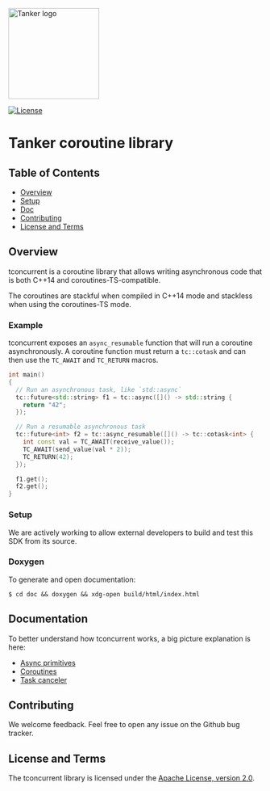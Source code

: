 <a href="#readme"><img src="https://tanker.io/images/github-logo.png" alt="Tanker logo" width="180" /></a>

[![License](https://img.shields.io/badge/License-Apache%202.0-blue.svg)](https://opensource.org/licenses/Apache-2.0)

# Tanker coroutine library

## Table of Contents

 * [Overview](#overview)
 * [Setup](#setup)
 * [Doc](#Doc)
 * [Contributing](#contributing)
 * [License and Terms](#license-and-terms)

## Overview

tconcurrent is a coroutine library that allows writing asynchronous code that is
both C++14 and coroutines-TS-compatible.

The coroutines are stackful when compiled in C++14 mode and stackless when
using the coroutines-TS mode.

### Example

tconcurrent exposes an `async_resumable` function that will run a coroutine
asynchronously. A coroutine function must return a `tc::cotask` and can then use
the `TC_AWAIT` and `TC_RETURN` macros.

```c++
int main()
{
  // Run an asynchronous task, like `std::async`
  tc::future<std::string> f1 = tc::async([]() -> std::string {
    return "42";
  });

  // Run a resumable asynchronous task
  tc::future<int> f2 = tc::async_resumable([]() -> tc::cotask<int> {
    int const val = TC_AWAIT(receive_value());
    TC_AWAIT(send_value(val * 2));
    TC_RETURN(42);
  });

  f1.get();
  f2.get();
}
```

### Setup

We are actively working to allow external developers to build and test this SDK
from its source.

### Doxygen

To generate and open documentation:

```
$ cd doc && doxygen && xdg-open build/html/index.html
```

## Documentation

To better understand how tconcurrent works, a big picture explanation is here:

- [Async primitives](doc/1-async-primitives.md)
- [Coroutines](doc/2-coroutines.md)
- [Task canceler](doc/3-task-canceler.md)

## Contributing

We welcome feedback. Feel free to open any issue on the Github bug tracker.

## License and Terms

The tconcurrent library is licensed under the
[Apache License, version 2.0](http://www.apache.org/licenses/LICENSE-2.0).
